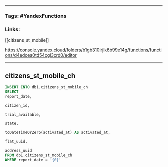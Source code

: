 ___
### Tags: #YandexFunctions

### Links: 

[[citizens_st_mobile]]

https://console.yandex.cloud/folders/b1gb310irjlk6b99e14g/functions/functions/d4edcea0td54cgl3crd0/editor
____
## citizens_st_mobile_ch

```sql
INSERT INTO db1.citizens_st_mobile_ch
SELECT
report_date,

citizen_id,

trial_available,

state,

toDateTimeOrZero(activated_at) AS activated_at,

flat_uuid,

address_uuid
FROM db1.citizens_st_mobile_ch
WHERE report_date = '{0}'
```